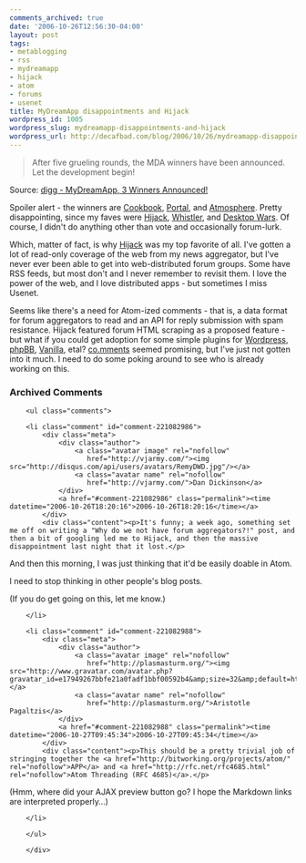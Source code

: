 ```yaml
---
comments_archived: true
date: '2006-10-26T12:56:30-04:00'
layout: post
tags:
- metablogging
- rss
- mydreamapp
- hijack
- atom
- forums
- usenet
title: MyDreamApp disappointments and Hijack
wordpress_id: 1005
wordpress_slug: mydreamapp-disappointments-and-hijack
wordpress_url: http://decafbad.com/blog/2006/10/26/mydreamapp-disappointments-and-hijack
---
```

<blockquote cite="http://digg.com/apple/MyDreamApp_3_Winners_Announced">After five grueling rounds, the MDA winners have been announced. Let the development begin!</blockquote><div class="quotesource">Source: <a href="http://digg.com/apple/MyDreamApp_3_Winners_Announced">digg - MyDreamApp, 3 Winners Announced!</a></div>

Spoiler alert - the winners are [Cookbook][cb], [Portal][po], and [Atmosphere][at].  Pretty disappointing, since my faves were [Hijack][hi], [Whistler][wi], and [Desktop Wars][dw].  Of course, I didn't do anything other than vote and occasionally forum-lurk.

Which, matter of fact, is why [Hijack][hi] was my top favorite of all.  I've gotten a lot of read-only coverage of the web from my news aggregator, but I've never ever been able to get into web-distributed forum groups.  Some have RSS feeds, but most don't and I never remember to revisit them.  I love the power of the web, and I love distributed apps - but sometimes I miss Usenet.

Seems like there's a need for Atom-ized comments - that is, a data format for forum aggregators to read and an API for reply submission with spam resistance.  Hijack featured forum HTML scraping as a proposed feature - but what if you could get adoption for some simple plugins for [Wordpress][wp], [phpBB][pbb], [Vanilla][va], etal?  [co.mments][co] seemed promising, but I've just not gotten into it much.  I need to do some poking around to see who is already working on this.

[co]: http://co.mments.com/
[wp]: http://wordpress.org/
[pbb]: http://www.phpbb.com/
[va]: http://getvanilla.com/
[dw]: http://mydreamapp.com/contestants/view/andrewwilson/
[wi]: http://mydreamapp.com/contestants/view/richardwhitelock/
[hi]: http://mydreamapp.com/contestants/view/kevincapizzi/
[at]: http://mydreamapp.com/contestants/view/cameronwestland/
[po]: http://mydreamapp.com/contestants/view/farzadsadjadi/
[cb]: http://mydreamapp.com/contestants/view/michaelyuan/

<div id="comments" class="comments archived-comments">
            <h3>Archived Comments</h3>
            
        <ul class="comments">
            
        <li class="comment" id="comment-221082986">
            <div class="meta">
                <div class="author">
                    <a class="avatar image" rel="nofollow" 
                       href="http://vjarmy.com/"><img src="http://disqus.com/api/users/avatars/RemyDWD.jpg"/></a>
                    <a class="avatar name" rel="nofollow" 
                       href="http://vjarmy.com/">Dan Dickinson</a>
                </div>
                <a href="#comment-221082986" class="permalink"><time datetime="2006-10-26T18:20:16">2006-10-26T18:20:16</time></a>
            </div>
            <div class="content"><p>It's funny; a week ago, something set me off on writing a "Why do we not have forum aggregators?!" post, and then a bit of googling led me to Hijack, and then the massive disappointment last night that it lost.</p>

<p>And then this morning, I was just thinking that it'd be easily doable in Atom.</p>

<p>I need to stop thinking in other people's blog posts.</p>

<p>(If you do get going on this, let me know.)</p></div>
            
        </li>
    
        <li class="comment" id="comment-221082988">
            <div class="meta">
                <div class="author">
                    <a class="avatar image" rel="nofollow" 
                       href="http://plasmasturm.org/"><img src="http://www.gravatar.com/avatar.php?gravatar_id=e17949267bbfe21a0fadf1bbf00592b4&amp;size=32&amp;default=http://mediacdn.disqus.com/1320279820/images/noavatar32.png"/></a>
                    <a class="avatar name" rel="nofollow" 
                       href="http://plasmasturm.org/">Aristotle Pagaltzis</a>
                </div>
                <a href="#comment-221082988" class="permalink"><time datetime="2006-10-27T09:45:34">2006-10-27T09:45:34</time></a>
            </div>
            <div class="content"><p>This should be a pretty trivial job of stringing together the <a href="http://bitworking.org/projects/atom/" rel="nofollow">APP</a> and <a href="http://rfc.net/rfc4685.html" rel="nofollow">Atom Threading (RFC 4685)</a>.</p>

<p>(Hmm, where did your AJAX preview button go? I hope the Markdown links are interpreted properly…)</p></div>
            
        </li>
    
        </ul>
    
        </div>
    